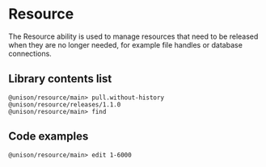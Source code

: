 # Resource

The Resource ability is used to manage resources that need to be released when they are no longer needed, for example file handles or database connections.

## Library contents list

``` ucm
@unison/resource/main> pull.without-history @unison/resource/releases/1.1.0
@unison/resource/main> find
```

## Code examples

``` ucm
@unison/resource/main> edit 1-6000
```

